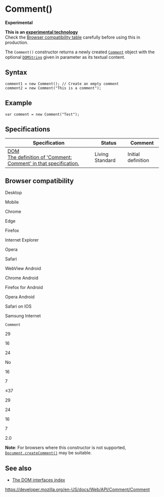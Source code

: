 # Comment()

**Experimental**

**This is an [experimental technology](https://developer.mozilla.org/en-US/docs/MDN/Guidelines/Conventions_definitions#experimental)**  
Check the [Browser compatibility table](#browser_compatibility) carefully before using this in production.

The `Comment()` constructor returns a newly created [`Comment`](../comment) object with the optional [`DOMString`](../domstring) given in parameter as its textual content.

## Syntax

    comment1 = new Comment(); // Create an empty comment
    comment2 = new Comment("This is a comment");

## Example

    var comment = new Comment("Test");

## Specifications

<table><thead><tr class="header"><th>Specification</th><th>Status</th><th>Comment</th></tr></thead><tbody><tr class="odd"><td><a href="https://dom.spec.whatwg.org/#dom-comment-comment">DOM<br />
<span class="small">The definition of 'Comment: Comment' in that specification.</span></a></td><td><span class="spec-living">Living Standard</span></td><td>Initial definition</td></tr></tbody></table>

## Browser compatibility

Desktop

Mobile

Chrome

Edge

Firefox

Internet Explorer

Opera

Safari

WebView Android

Chrome Android

Firefox for Android

Opera Android

Safari on IOS

Samsung Internet

`Comment`

29

16

24

No

16

7

≤37

29

24

16

7

2.0

**Note**: For browsers where this constructor is not supported, [`Document.createComment()`](../document/createcomment) may be suitable.

## See also

- [The DOM interfaces index](../document_object_model)

<a href="https://developer.mozilla.org/en-US/docs/Web/API/Comment/Comment" class="_attribution-link">https://developer.mozilla.org/en-US/docs/Web/API/Comment/Comment</a>
